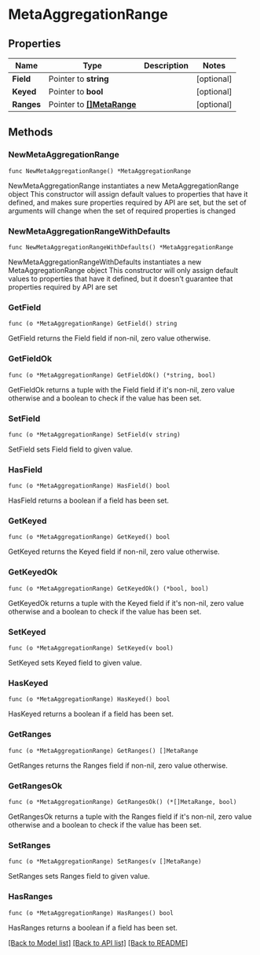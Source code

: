 # MetaAggregationRange

## Properties

Name | Type | Description | Notes
------------ | ------------- | ------------- | -------------
**Field** | Pointer to **string** |  | [optional] 
**Keyed** | Pointer to **bool** |  | [optional] 
**Ranges** | Pointer to [**[]MetaRange**](MetaRange.md) |  | [optional] 

## Methods

### NewMetaAggregationRange

`func NewMetaAggregationRange() *MetaAggregationRange`

NewMetaAggregationRange instantiates a new MetaAggregationRange object
This constructor will assign default values to properties that have it defined,
and makes sure properties required by API are set, but the set of arguments
will change when the set of required properties is changed

### NewMetaAggregationRangeWithDefaults

`func NewMetaAggregationRangeWithDefaults() *MetaAggregationRange`

NewMetaAggregationRangeWithDefaults instantiates a new MetaAggregationRange object
This constructor will only assign default values to properties that have it defined,
but it doesn't guarantee that properties required by API are set

### GetField

`func (o *MetaAggregationRange) GetField() string`

GetField returns the Field field if non-nil, zero value otherwise.

### GetFieldOk

`func (o *MetaAggregationRange) GetFieldOk() (*string, bool)`

GetFieldOk returns a tuple with the Field field if it's non-nil, zero value otherwise
and a boolean to check if the value has been set.

### SetField

`func (o *MetaAggregationRange) SetField(v string)`

SetField sets Field field to given value.

### HasField

`func (o *MetaAggregationRange) HasField() bool`

HasField returns a boolean if a field has been set.

### GetKeyed

`func (o *MetaAggregationRange) GetKeyed() bool`

GetKeyed returns the Keyed field if non-nil, zero value otherwise.

### GetKeyedOk

`func (o *MetaAggregationRange) GetKeyedOk() (*bool, bool)`

GetKeyedOk returns a tuple with the Keyed field if it's non-nil, zero value otherwise
and a boolean to check if the value has been set.

### SetKeyed

`func (o *MetaAggregationRange) SetKeyed(v bool)`

SetKeyed sets Keyed field to given value.

### HasKeyed

`func (o *MetaAggregationRange) HasKeyed() bool`

HasKeyed returns a boolean if a field has been set.

### GetRanges

`func (o *MetaAggregationRange) GetRanges() []MetaRange`

GetRanges returns the Ranges field if non-nil, zero value otherwise.

### GetRangesOk

`func (o *MetaAggregationRange) GetRangesOk() (*[]MetaRange, bool)`

GetRangesOk returns a tuple with the Ranges field if it's non-nil, zero value otherwise
and a boolean to check if the value has been set.

### SetRanges

`func (o *MetaAggregationRange) SetRanges(v []MetaRange)`

SetRanges sets Ranges field to given value.

### HasRanges

`func (o *MetaAggregationRange) HasRanges() bool`

HasRanges returns a boolean if a field has been set.


[[Back to Model list]](../README.md#documentation-for-models) [[Back to API list]](../README.md#documentation-for-api-endpoints) [[Back to README]](../README.md)


